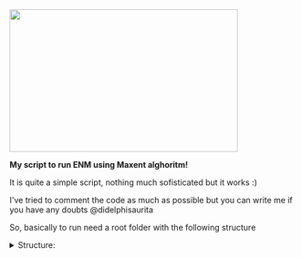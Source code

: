 <img src="https://user-images.githubusercontent.com/52681915/117520421-7b0b2480-af7e-11eb-8456-9dd8280120f0.png" width="400" height="250">



**My script to run ENM using Maxent alghoritm!**

It is quite a simple script, nothing much sofisticated but it works :)

I've tried to comment the code as much as possible but you can write me if you have any doubts @didelphisaurita 

So, basically to run need a root folder with the following structure

<details><summary>Structure:</summary>
    <pre>

```console

├── Data
│   ├── elev
│   │   └── elevation.tif
│   ├── masks
│   │   ├── calibration_area_shape.dbf
│   │   ├── calibration_area_shape.dbf
│   │   ├── calibration_area_shape.prj
│   │   ├── calibration_area_shape.shp
│   │   ├── calibration_area_shape.shx
│   ├── raster
│   │   ├── current
│   │   │   ├── BIO01.tif
│   │   ├── RCP26
│   │   │   ├── BIO01.tif
│   │   ├── RCP45
│   │   │   ├── BIO01.tif
│   │   ├── RCP60
│   │   │   ├── BIO01.tif
│   │   └── RCP85
│   │   │   ├── BIO01.tif
│   └── records
│       ├── records_lhq
│       │   ├── Records Akodon cursor.csv
│       │   ├── Records Akodon montensis.csv

```
 </pre>
   </details>

